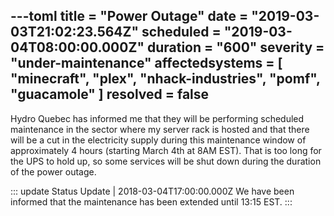 ---toml
title = "Power Outage"
date = "2019-03-03T21:02:23.564Z"
scheduled = "2019-03-04T08:00:00.000Z"
duration = "600"
severity = "under-maintenance"
affectedsystems = [
    "minecraft",
    "plex",
    "nhack-industries",
    "pomf",
    "guacamole"
]
resolved = false
---
Hydro Quebec has informed me that they will be performing scheduled maintenance in the sector where my server rack is hosted and that there will be a cut in the electricity supply during this maintenance window of approximately 4 hours (starting March 4th at 8AM EST). That is too long for the UPS to hold up, so some services will be shut down during the duration of the power outage.

::: update Status Update | 2018-03-04T17:00:00.000Z
We have been informed that the maintenance has been extended until 13:15 EST.
:::

<!--- language code: en -->
